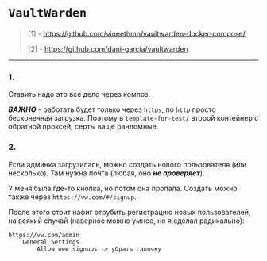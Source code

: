# `VaultWarden`

> [1] - https://github.com/vineethmn/vaultwarden-docker-compose/
> 
> [2] - https://github.com/dani-garcia/vaultwarden

---

### 1.

Ставить надо это все дело через композ. 

___ВАЖНО___ - работать будет только через `https`, по `http` просто бесконечная загрузка. Поэтому в `template-for-test/` второй контейнер с обратной проксей, серты ваще рандомные.

### 2.

Если админка загрузилась, можно создать нового пользователя (или несколько). Там нужна почта (любая, оно ___не проверяет___).

У меня была где-то кнопка, но потом она пропала. Создать можно также через `https://vw.com/#/signup`.

После этого стоит нафиг отрубить регистрацию новых пользователей, на всякий случай (наверное можно умнее, но я сделал радикально):
```text
https://vw.com/admin
    General Settings
        Allow new signups -> убрать галочку
```